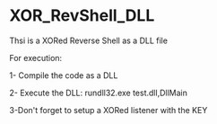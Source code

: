 # XOR_RevShell_DLL

Thsi is a XORed Reverse Shell as a DLL file

For execution:

1- Compile the code as a DLL

2- Execute the DLL: rundll32.exe test.dll,DllMain

3-Don't forget to setup a XORed listener with the KEY
